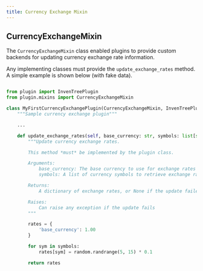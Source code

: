 ```yaml
---
title: Currency Exchange Mixin
---
```


## CurrencyExchangeMixin

The `CurrencyExchangeMixin` class enabled plugins to provide custom backends for updating currency exchange rate information.

Any implementing classes must provide the `update_exchange_rates` method. A simple example is shown below (with fake data).

```python

from plugin import InvenTreePlugin
from plugin.mixins import CurrencyExchangeMixin

class MyFirstCurrencyExchangePlugin(CurrencyExchangeMixin, InvenTreePlugin):
    """Sample currency exchange plugin"""

    ...

    def update_exchange_rates(self, base_currency: str, symbols: list[str]) -> dict:
        """Update currency exchange rates.

        This method *must* be implemented by the plugin class.

        Arguments:
            base_currency: The base currency to use for exchange rates
            symbols: A list of currency symbols to retrieve exchange rates for

        Returns:
            A dictionary of exchange rates, or None if the update failed

        Raises:
            Can raise any exception if the update fails
        """

        rates = {
            'base_currency': 1.00
        }

        for sym in symbols:
            rates[sym] = random.randrange(5, 15) * 0.1

        return rates
```
